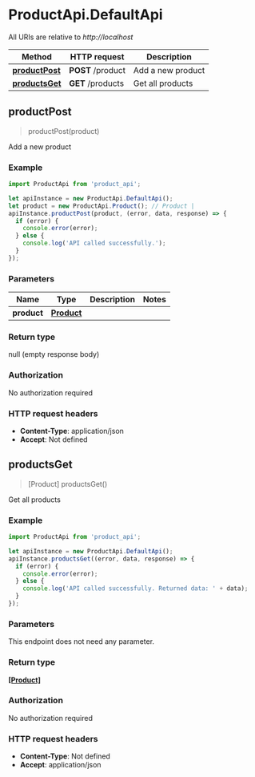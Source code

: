 # ProductApi.DefaultApi

All URIs are relative to *http://localhost*

Method | HTTP request | Description
------------- | ------------- | -------------
[**productPost**](DefaultApi.md#productPost) | **POST** /product | Add a new product
[**productsGet**](DefaultApi.md#productsGet) | **GET** /products | Get all products



## productPost

> productPost(product)

Add a new product

### Example

```javascript
import ProductApi from 'product_api';

let apiInstance = new ProductApi.DefaultApi();
let product = new ProductApi.Product(); // Product | 
apiInstance.productPost(product, (error, data, response) => {
  if (error) {
    console.error(error);
  } else {
    console.log('API called successfully.');
  }
});
```

### Parameters


Name | Type | Description  | Notes
------------- | ------------- | ------------- | -------------
 **product** | [**Product**](Product.md)|  | 

### Return type

null (empty response body)

### Authorization

No authorization required

### HTTP request headers

- **Content-Type**: application/json
- **Accept**: Not defined


## productsGet

> [Product] productsGet()

Get all products

### Example

```javascript
import ProductApi from 'product_api';

let apiInstance = new ProductApi.DefaultApi();
apiInstance.productsGet((error, data, response) => {
  if (error) {
    console.error(error);
  } else {
    console.log('API called successfully. Returned data: ' + data);
  }
});
```

### Parameters

This endpoint does not need any parameter.

### Return type

[**[Product]**](Product.md)

### Authorization

No authorization required

### HTTP request headers

- **Content-Type**: Not defined
- **Accept**: application/json


